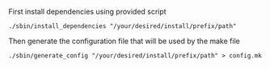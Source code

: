 

First install dependencies using provided script

```
./sbin/install_dependencies "/your/desired/install/prefix/path"
```

Then generate the configuration file that will be used by the make file
```
./sbin/generate_config "/your/desired/install/prefix/path" > config.mk
```


